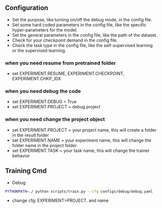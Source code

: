 ## Configuration
- Set the purpose, like turning on/off the debug mode, in the config file.
- Set some hard coded parameters in the config file, like the specific hyper-parameters for the model.
- Set the general parameters in the config file, like the path of the dataset.
- Check for your checkpoint demand in the config file. 
- Check the task type in the config file, like the self-supervised learning or the supervised learning.

### when you need resume from pretrained folder
- set EXPERIMENT.RESUME, EXPERIMENT.CHECKPOINT, EXPERIMENT.CHKP_IDX
  
### when you need debug the code
- set EXPERIMENT.DEBUG = True
- set EXPERIMENT.PROJECT = debug project

### when you need change the project object
- set EXPERIMENT.PROJECT = your project name, this will create a folder in the result folder
- set EXPERIMENT.NAME = your experiment name, this will change the folder name in the project folder
- set EXPERIMENT.TASK = your task name, this will change the trainer behavior

## Training Cmd

- Debug
```bash
PYTHONPATH=./ python scripts/train.py --cfg configs/debug/debug.yaml
```
- change cfg: EXPERIMENT>PROJECT. and name
